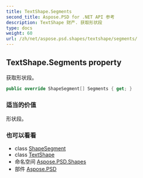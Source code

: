 ```yaml
---
title: TextShape.Segments
second_title: Aspose.PSD for .NET API 参考
description: TextShape 财产. 获取形状段
type: docs
weight: 60
url: /zh/net/aspose.psd.shapes/textshape/segments/
---
```

## TextShape.Segments property

获取形状段。

```csharp
public override ShapeSegment[] Segments { get; }
```

### 适当的价值

形状段。

### 也可以看看

* class [ShapeSegment](../../../aspose.psd/shapesegment/)
* class [TextShape](../)
* 命名空间 [Aspose.PSD.Shapes](../../textshape/)
* 部件 [Aspose.PSD](../../../)


